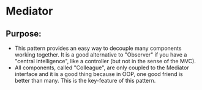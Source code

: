 # Mediator
## Purpose:

- This pattern provides an easy way to decouple many components working
together. It is a good alternative to "Observer" if you have a "central intelligence",
like a controller (but not in the sense of the MVC).
- All components, called "Colleague", are only coupled to the Mediator interface
and it is a good thing because in OOP, one good friend is better than many.
This is the key-feature of this pattern.